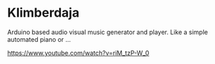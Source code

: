 # Klimberdaja
Arduino based audio visual music generator and player. Like a simple automated piano or ...

https://www.youtube.com/watch?v=riM_tzP-W_0
